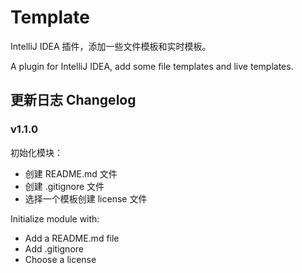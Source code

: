 # Template

IntelliJ IDEA 插件，添加一些文件模板和实时模板。

A plugin for IntelliJ IDEA, add some file templates and live templates.

## 更新日志 Changelog

### v1.1.0

初始化模块：

- 创建 README.md 文件
- 创建 .gitignore 文件
- 选择一个模板创建 license 文件

Initialize module with:

- Add a README.md file
- Add .gitignore
- Choose a license
